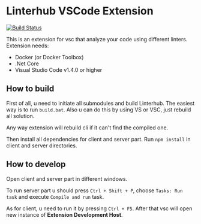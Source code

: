 Linterhub VSCode Extension
=====
[![Build Status](https://travis-ci.org/Repometric/linterhub-vscode.svg?branch=master)](https://travis-ci.org/Repometric/linterhub-vscode)

This is an extension for vsc that analyze your code using different linters.
Extension needs:
* Docker (or Docker Toolbox)
* .Net Core
* Visual Studio Code v1.4.0 or higher

## How to build
First of all, u need to initiate all submodules and build Linterhub. The easiest way is to run `build.bat`. Also u can do this by using VS or VSC, just rebuild all solution.

Any way extension will rebuild cli if it can't find the compiled one.

Then install all dependencies for client and server part. Run `npm install` in client and server directories.

## How to develop
Open client and server part in different windows.

To run server part u should press `Ctrl + Shift + P`, choose `Tasks: Run task` and execute `Compile and run` task.

As for client, u need to run it by pressing `Ctrl + F5`. After that vsc will open new instance of **Extension Development Host**.

